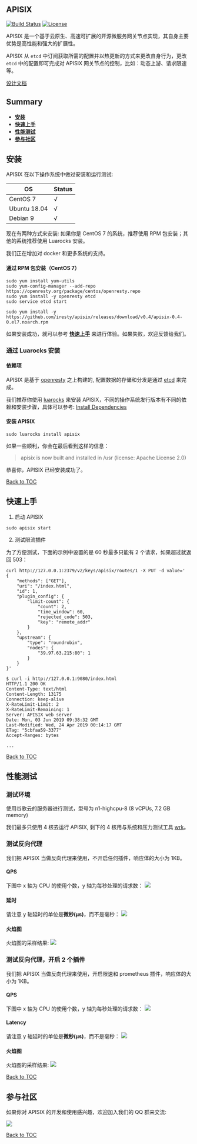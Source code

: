 ## APISIX

[![Build Status](https://travis-ci.org/iresty/apisix.svg?branch=master)](https://travis-ci.org/iresty/apisix)
[![License](https://img.shields.io/badge/License-Apache%202.0-blue.svg)](https://github.com/iresty/apisix/blob/master/LICENSE)

APISIX 是一个基于云原生、高速可扩展的开源微服务网关节点实现，其自身主要优势是高性能和强大的扩展性。

APISIX 从 `etcd` 中订阅获取所需的配置并以热更新的方式来更改自身行为，更改 `etcd` 中的配置即可完成对 APISIX
网关节点的控制，比如：动态上游、请求限速等。

[设计文档](doc/architecture-design-cn.md)

## Summary
- [**安装**](#安装)
- [**快速上手**](#快速上手)
- [**性能测试**](#性能测试)
- [**参与社区**](#参与社区)

## 安装

APISIX 在以下操作系统中做过安装和运行测试:

|OS          |Status|
|------------|------|
|CentOS 7    |√     |
|Ubuntu 18.04|√     |
|Debian 9    |√     |

现在有两种方式来安装: 如果你是 CentOS 7 的系统，推荐使用 RPM 包安装；其他的系统推荐使用 Luarocks 安装。

我们正在增加对 docker 和更多系统的支持。

#### 通过 RPM 包安装（CentOS 7）
```shell
sudo yum install yum-utils
sudo yum-config-manager --add-repo https://openresty.org/package/centos/openresty.repo
sudo yum install -y openresty etcd
sudo service etcd start

sudo yum install -y https://github.com/iresty/apisix/releases/download/v0.4/apisix-0.4-0.el7.noarch.rpm
```

如果安装成功，就可以参考 [**快速上手**](#快速上手) 来进行体验。如果失败，欢迎反馈给我们。


### 通过 Luarocks 安装

#### 依赖项

APISIX 是基于 [openresty](http://openresty.org/) 之上构建的, 配置数据的存储和分发是通过 [etcd](https://github.com/etcd-io/etcd) 来完成。

我们推荐你使用 [luarocks](https://luarocks.org/) 来安装 APISIX，不同的操作系统发行版本有不同的依赖和安装步骤，具体可以参考: [Install Dependencies](https://github.com/iresty/apisix/wiki/Install-Dependencies)

#### 安装 APISIX

```shell
sudo luarocks install apisix
```

如果一些顺利，你会在最后看到这样的信息：
> apisix is now built and installed in /usr (license: Apache License 2.0)

恭喜你，APISIX 已经安装成功了。

[Back to TOC](#summary)

## 快速上手

1. 启动 APISIX

```shell
sudo apisix start
```

2. 测试限流插件

为了方便测试，下面的示例中设置的是 60 秒最多只能有 2 个请求，如果超过就返回 503：

```shell
curl http://127.0.0.1:2379/v2/keys/apisix/routes/1 -X PUT -d value='
{
	"methods": ["GET"],
	"uri": "/index.html",
	"id": 1,
	"plugin_config": {
		"limit-count": {
			"count": 2,
			"time_window": 60,
			"rejected_code": 503,
			"key": "remote_addr"
		}
	},
	"upstream": {
		"type": "roundrobin",
		"nodes": {
			"39.97.63.215:80": 1
		}
	}
}'
```

```shell
$ curl -i http://127.0.0.1:9080/index.html
HTTP/1.1 200 OK
Content-Type: text/html
Content-Length: 13175
Connection: keep-alive
X-RateLimit-Limit: 2
X-RateLimit-Remaining: 1
Server: APISIX web server
Date: Mon, 03 Jun 2019 09:38:32 GMT
Last-Modified: Wed, 24 Apr 2019 00:14:17 GMT
ETag: "5cbfaa59-3377"
Accept-Ranges: bytes

...
```

[Back to TOC](#summary)

## 性能测试
### 测试环境
使用谷歌云的服务器进行测试，型号为 n1-highcpu-8 (8 vCPUs, 7.2 GB memory)

我们最多只使用 4 核去运行 APISIX, 剩下的 4 核用与系统和压力测试工具 [wrk](https://github.com/wg/wrk)。

### 测试反向代理
我们把 APISIX 当做反向代理来使用，不开启任何插件，响应体的大小为 1KB。

#### QPS
下图中 x 轴为 CPU 的使用个数，y 轴为每秒处理的请求数：
![](doc/images/benchmark-1.jpg)

#### 延时
请注意 y 轴延时的单位是**微秒(μs)**，而不是毫秒：
![](doc/images/latency-1.jpg)

#### 火焰图
火焰图的采样结果:
![](doc/images/flamegraph-1.jpg)


### 测试反向代理，开启 2 个插件
我们把 APISIX 当做反向代理来使用，开启限速和 prometheus 插件，响应体的大小为 1KB。

#### QPS
下图中 x 轴为 CPU 的使用个数，y 轴为每秒处理的请求数：
![](doc/images/benchmark-2.jpg)

#### Latency
请注意 y 轴延时的单位是**微秒(μs)**，而不是毫秒：
![](doc/images/latency-2.jpg)

#### 火焰图
火焰图的采样结果:
![](doc/images/flamegraph-2.jpg)

[Back to TOC](#summary)

## 参与社区

如果你对 APISIX 的开发和使用感兴趣，欢迎加入我们的 QQ 群来交流:

![](doc/images/qq-group.png)

[Back to TOC](#summary)
